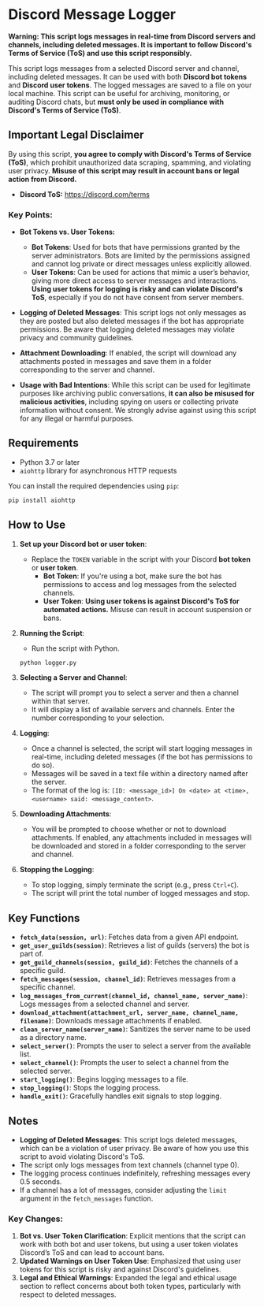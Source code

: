 # Discord Message Logger

**Warning: This script logs messages in real-time from Discord servers and channels, including deleted messages. It is important to follow Discord's Terms of Service (ToS) and use this script responsibly.**

This script logs messages from a selected Discord server and channel, including deleted messages. It can be used with both **Discord bot tokens** and **Discord user tokens**. The logged messages are saved to a file on your local machine. This script can be useful for archiving, monitoring, or auditing Discord chats, but **must only be used in compliance with Discord's Terms of Service (ToS)**.

## Important Legal Disclaimer

By using this script, **you agree to comply with Discord's Terms of Service (ToS)**, which prohibit unauthorized data scraping, spamming, and violating user privacy. **Misuse of this script may result in account bans or legal action from Discord.**

- **Discord ToS:** https://discord.com/terms

### Key Points:

- **Bot Tokens vs. User Tokens:**
  - **Bot Tokens**: Used for bots that have permissions granted by the server administrators. Bots are limited by the permissions assigned and cannot log private or direct messages unless explicitly allowed.
  - **User Tokens**: Can be used for actions that mimic a user’s behavior, giving more direct access to server messages and interactions. **Using user tokens for logging is risky and can violate Discord's ToS**, especially if you do not have consent from server members.

- **Logging of Deleted Messages**: This script logs not only messages as they are posted but also deleted messages if the bot has appropriate permissions. Be aware that logging deleted messages may violate privacy and community guidelines.

- **Attachment Downloading**: If enabled, the script will download any attachments posted in messages and save them in a folder corresponding to the server and channel.

- **Usage with Bad Intentions**: While this script can be used for legitimate purposes like archiving public conversations, **it can also be misused for malicious activities**, including spying on users or collecting private information without consent. We strongly advise against using this script for any illegal or harmful purposes.

## Requirements

- Python 3.7 or later
- `aiohttp` library for asynchronous HTTP requests

You can install the required dependencies using `pip`:

```bash
pip install aiohttp
```

## How to Use

1. **Set up your Discord bot or user token**:
   - Replace the `TOKEN` variable in the script with your Discord **bot token** or **user token**.
     - **Bot Token**: If you're using a bot, make sure the bot has permissions to access and log messages from the selected channels.
     - **User Token**: **Using user tokens is against Discord's ToS for automated actions.** Misuse can result in account suspension or bans.

2. **Running the Script**:
   - Run the script with Python.

   ```bash
   python logger.py
   ```

3. **Selecting a Server and Channel**:
   - The script will prompt you to select a server and then a channel within that server.
   - It will display a list of available servers and channels. Enter the number corresponding to your selection.

4. **Logging**:
   - Once a channel is selected, the script will start logging messages in real-time, including deleted messages (if the bot has permissions to do so).
   - Messages will be saved in a text file within a directory named after the server.
   - The format of the log is: `[ID: <message_id>] On <date> at <time>, <username> said: <message_content>`.

5. **Downloading Attachments**:
   - You will be prompted to choose whether or not to download attachments. If enabled, any attachments included in messages will be downloaded and stored in a folder corresponding to the server and channel.

6. **Stopping the Logging**:
   - To stop logging, simply terminate the script (e.g., press `Ctrl+C`).
   - The script will print the total number of logged messages and stop.

## Key Functions

- **`fetch_data(session, url)`**: Fetches data from a given API endpoint.
- **`get_user_guilds(session)`**: Retrieves a list of guilds (servers) the bot is part of.
- **`get_guild_channels(session, guild_id)`**: Fetches the channels of a specific guild.
- **`fetch_messages(session, channel_id)`**: Retrieves messages from a specific channel.
- **`log_messages_from_current(channel_id, channel_name, server_name)`**: Logs messages from a selected channel and server.
- **`download_attachment(attachment_url, server_name, channel_name, filename)`**: Downloads message attachments if enabled.
- **`clean_server_name(server_name)`**: Sanitizes the server name to be used as a directory name.
- **`select_server()`**: Prompts the user to select a server from the available list.
- **`select_channel()`**: Prompts the user to select a channel from the selected server.
- **`start_logging()`**: Begins logging messages to a file.
- **`stop_logging()`**: Stops the logging process.
- **`handle_exit()`**: Gracefully handles exit signals to stop logging.

## Notes

- **Logging of Deleted Messages**: This script logs deleted messages, which can be a violation of user privacy. Be aware of how you use this script to avoid violating Discord's ToS.
- The script only logs messages from text channels (channel type 0).
- The logging process continues indefinitely, refreshing messages every 0.5 seconds.
- If a channel has a lot of messages, consider adjusting the `limit` argument in the `fetch_messages` function.

### Key Changes:
1. **Bot vs. User Token Clarification**: Explicit mentions that the script can work with both bot and user tokens, but using a user token violates Discord’s ToS and can lead to account bans.
2. **Updated Warnings on User Token Use**: Emphasized that using user tokens for this script is risky and against Discord's guidelines.
3. **Legal and Ethical Warnings**: Expanded the legal and ethical usage section to reflect concerns about both token types, particularly with respect to deleted messages.
